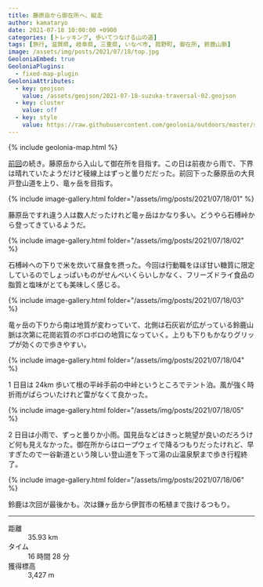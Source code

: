 ```yaml
---
title: 藤原岳から御在所へ、縦走
author: kamataryo
date: 2021-07-18 10:00:00 +0900
categories: [トレッキング, 歩いてつなげる山の道]
tags: [旅行, 滋賀県, 岐阜県, 三重県, いなべ市, 菰野町, 御在所, 鈴鹿山脈]
image: /assets/img/posts/2021/07/18/top.jpg
GeoloniaEmbed: true
GeoloniaPlugins:
  - fixed-map-plugin
GeoloniaAttributes:
  - key: geojson
    value: /assets/geojson/2021-07-18-suzuka-traversal-02.geojson
  - key: cluster
    value: off
  - key: style
    value: https://raw.githubusercontent.com/geolonia/outdoors/master/style.json
---
```


{% include geolonia-map.html %}

[前回](../suzuka-traversal-01)の続き。藤原岳から入山して御在所を目指す。この日は前夜から雨で、下界は晴れていたようだけど稜線上はずっと曇りだだった。前回下った藤原岳の大貝戸登山道を上り、竜ヶ岳を目指す。

{% include image-gallery.html folder="/assets/img/posts/2021/07/18/01" %}

藤原岳ですれ違う人は数人だったけれど竜ヶ岳はかなり多い。どうやら石榑峠から登ってきているようだ。

{% include image-gallery.html folder="/assets/img/posts/2021/07/18/02" %}

石榑峠への下りで米を炊いて昼食を摂った。今回は行動職をほぼ甘い糖質に限定しているのでしょっぱいものがせんべいくらいしかなく、フリーズドライ食品の脂質と塩味がとても美味しく感じる。

{% include image-gallery.html folder="/assets/img/posts/2021/07/18/03" %}

竜ヶ岳の下りから南は地質が変わっていて、北側は石灰岩が広がっている鈴鹿山脈は次第に花崗岩質のボロボロの地質になっていく。上りも下りもかなりグリップが効くので歩きやすい。

{% include image-gallery.html folder="/assets/img/posts/2021/07/18/04" %}

1 日目は 24km 歩いて根の平峠手前の中峠というところでテント泊。風が強く時折雨がぱらついたけれど雷がなくて良かった。

{% include image-gallery.html folder="/assets/img/posts/2021/07/18/05" %}

2 日目は小雨で、ずっと曇りか小雨。国見岳などはきっと眺望が良いのだろうけど何も見えなかった。御在所からはロープウェイで降るつもりだったけれど、早すぎたので一谷新道という険しい登山道を下って湯の山温泉駅まで歩き行程終了。

{% include image-gallery.html folder="/assets/img/posts/2021/07/18/06" %}

鈴鹿は次回が最後かも。次は鎌ヶ岳から伊賀市の柘植まで抜けるつもり。

---

<dl>
<dt>距離</dt><dd>35.93 km</dd>
<dt>タイム</dt><dd> 16 時間 28 分</dd>
<dt>獲得標高</dt><dd>3,427 m</dd>
</dl>
